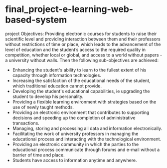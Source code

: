 # final_project-e-learning-web-based-system
project Objectives: 
Providing electronic courses for students to raise their scientific level and providing interaction between them and their professors without restrictions of time or place, which leads to the advancement of the level of education and the student’s access to the required quality in competition, whether local or global, and access to a world without papers - a university without walls. Then the following sub-objectives are achieved:
- Enhancing the student's ability to learn to the fullest extent of his capacity through information technologies.
- Increasing the satisfaction of the educational needs of the student, which traditional education cannot provide.
- Developing the student's educational capabilities, ie upgrading the student to develop his personality.
- Providing a flexible learning environment with strategies based on the use of newly taught methods.
- Providing an electronic environment that contributes to supporting decisions and speeding up the completion of administrative transactions.
- Managing, storing and processing all data and information electronically.
- Facilitating the work of university professors in managing the educational process and interacting with the technological environment.
- Providing an electronic community in which the parties to the educational process communicate through forums and e-mail without a barrier of time and place.
- Students have access to information anytime and anywhere.
